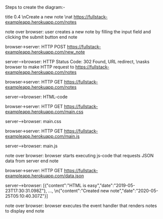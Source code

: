 Steps to create the diagram:-

title 0.4 \nCreate a new note \nat https://fullstack-exampleapp.herokuapp.com/notes

note over browser:
user creates a new note
by filling the input field
and clicking the submit button
end note

browser->server: HTTP POST https://fullstack-exampleapp.herokuapp.com/new_note

server-->browser: HTTP Status Code: 302 Found, URL redirect, \nasks browser to make HTTP request to https://fullstack-exampleapp.herokuapp.com/notes

browser->server: HTTP GET https://fullstack-exampleapp.herokuapp.com/notes

server-->browser: HTML-code

browser->server: HTTP GET https://fullstack-exampleapp.herokuapp.com/main.css

server-->browser: main.css

browser->server: HTTP GET https://fullstack-exampleapp.herokuapp.com/main.js

server-->browser: main.js

note over browser:
browser starts executing js-code
that requests JSON data from server
end note

browser->server: HTTP GET https://fullstack-exampleapp.herokuapp.com/data.json

server-->browser: [{"content":"HTML is easy","date":"2019-05-23T17:30:31.098Z"}, ..., \n{"content":"Created new note","date":"2020-05-25T05:10:40.307Z"}]

note over browser:
browser executes the event handler
that renders notes to display
end note

